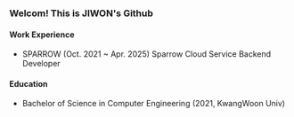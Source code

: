 ### Welcom! This is JIWON's Github
#### Work Experience

- SPARROW (Oct. 2021 ~ Apr. 2025)
    Sparrow Cloud Service Backend Developer

#### Education

- Bachelor of Science in Computer Engineering (2021, KwangWoon Univ)

